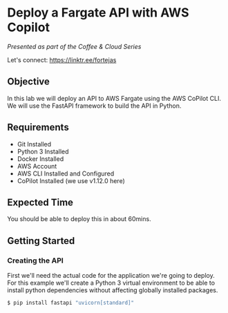 # Deploy a Fargate API with AWS Copilot

_Presented as part of the Coffee & Cloud Series_

Let's connect: https://linktr.ee/fortejas

## Objective

In this lab we will deploy an API to AWS Fargate using the AWS CoPilot CLI. We will use the FastAPI framework to build the API in Python.

## Requirements

- Git Installed
- Python 3 Installed
- Docker Installed
- AWS Account
- AWS CLI Installed and Configured
- CoPilot Installed (we use v1.12.0 here)

## Expected Time

You should be able to deploy this in about 60mins.

## Getting Started

### Creating the API

First we'll need the actual code for the application we're going to deploy. For this example we'll create a Python 3 virtual environment to be able to install python dependencies without affecting globally installed packages.

```bash
$ pip install fastapi "uvicorn[standard]"
```
